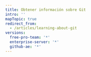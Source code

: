 ```yaml
---
title: Obtener información sobre Git
intro: ''
mapTopic: true
redirect_from:
  - /articles/learning-about-git
versions:
  free-pro-team: '*'
  enterprise-server: '*'
  github-ae: '*'
---
```


